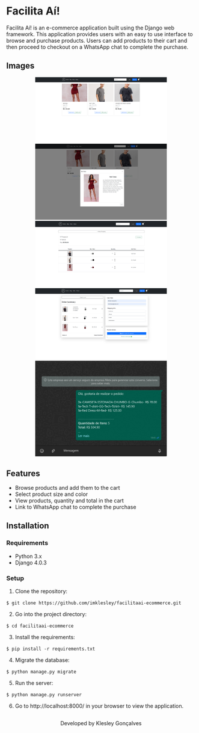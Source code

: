 # Facilita Aí!

Facilita Aí! is an e-commerce application built using the Django web framework. This application provides users with an easy to use interface to browse and purchase products. Users can add products to their cart and then proceed to checkout on a WhatsApp chat to complete the purchase.

## Images

<div display="flex" align="center">
    <img src=".\github\assets\1-dektop_facilitaai.png" width=350>
<img src=".\github\assets\2-quicklook_desktop_facilitaai.png" width=350>
<img src=".\github\assets\3-desktop_cart_facilitaai.png" width=350>
<img src=".\github\assets\4-desktop_checkout_facilitaai.png" width=350>
<img src=".\github\assets\5-result_on_whatsapp.png" alt="Result on the whatsapp"width=350>
</div>


## Features

* Browse products and add them to the cart
* Select product size and color
* View products, quantity and total in the cart
* Link to WhatsApp chat to complete the purchase

## Installation

### Requirements

* Python 3.x
* Django 4.0.3

### Setup

1. Clone the repository:

```
$ git clone https://github.com/imklesley/facilitaai-ecommerce.git
```

2. Go into the project directory:

```
$ cd facilitaai-ecommerce
```

3. Install the requirements:

```
$ pip install -r requirements.txt
```

4. Migrate the database:

```
$ python manage.py migrate
```

5. Run the server:

```
$ python manage.py runserver
```

6. Go to http://localhost:8000/ in your browser to view the application.



##

<p align="center">Developed by <span color="#007DFF" >Klesley Gonçalves</span></p>
